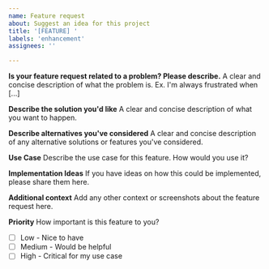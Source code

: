 ```yaml
---
name: Feature request
about: Suggest an idea for this project
title: '[FEATURE] '
labels: 'enhancement'
assignees: ''

---
```


**Is your feature request related to a problem? Please describe.**
A clear and concise description of what the problem is. Ex. I'm always frustrated when [...]

**Describe the solution you'd like**
A clear and concise description of what you want to happen.

**Describe alternatives you've considered**
A clear and concise description of any alternative solutions or features you've considered.

**Use Case**
Describe the use case for this feature. How would you use it?

**Implementation Ideas**
If you have ideas on how this could be implemented, please share them here.

**Additional context**
Add any other context or screenshots about the feature request here.

**Priority**
How important is this feature to you?
- [ ] Low - Nice to have
- [ ] Medium - Would be helpful
- [ ] High - Critical for my use case